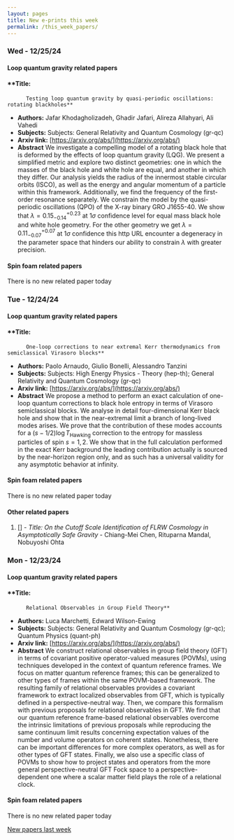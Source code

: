```yaml
---
layout: pages
title: New e-prints this week
permalink: /this_week_papers/
---
```




### Wed - 12/25/24

#### Loop quantum gravity related papers

#### **Title:
          Testing loop quantum gravity by quasi-periodic oscillations: rotating blackholes**
 - **Authors:** Jafar Khodagholizadeh, Ghadir Jafari, Alireza Allahyari, Ali Vahedi
 - **Subjects:** Subjects:
General Relativity and Quantum Cosmology (gr-qc)
 - **Arxiv link:** [https://arxiv.org/abs/](https://arxiv.org/abs/)
 - **Abstract**
 We investigate a compelling model of a rotating black hole that is deformed by the effects of loop quantum gravity (LQG). We present a simplified metric and explore two distinct geometries: one in which the masses of the black hole and white hole are equal, and another in which they differ. Our analysis yields the radius of the innermost stable circular orbits (ISCO), as well as the energy and angular momentum of a particle within this framework. Additionally, we find the frequency of the first-order resonance separately. We constrain the model by the quasi-periodic oscillations (QPO) of the X-ray binary GRO J1655-40. We show that $\lambda=0.15^{+0.23}_{-0.14}$ at $1\sigma$ confidence level for equal mass black hole and white hole geometry. For the other geometry we get $\lambda=0.11^{+0.07}_{-0.07}$ at $1\sigma$ confidence this http URL encounter a degeneracy in the parameter space that hinders our ability to constrain $\lambda$ with greater precision. 

#### Spin foam related papers

There is no new related paper today 

### Tue - 12/24/24

#### Loop quantum gravity related papers

#### **Title:
          One-loop corrections to near extremal Kerr thermodynamics from semiclassical Virasoro blocks**
 - **Authors:** Paolo Arnaudo, Giulio Bonelli, Alessandro Tanzini
 - **Subjects:** Subjects:
High Energy Physics - Theory (hep-th); General Relativity and Quantum Cosmology (gr-qc)
 - **Arxiv link:** [https://arxiv.org/abs/](https://arxiv.org/abs/)
 - **Abstract**
 We propose a method to perform an exact calculation of one-loop quantum corrections to black hole entropy in terms of Virasoro semiclassical blocks. We analyse in detail four-dimensional Kerr black hole and show that in the near-extremal limit a branch of long-lived modes arises. We prove that the contribution of these modes accounts for a $(s-1/2)\log T_{\text{Hawking}}$ correction to the entropy for massless particles of spin $s=1,2$. We show that in the full calculation performed in the exact Kerr background the leading contribution actually is sourced by the near-horizon region only, and as such has a universal validity for any asymptotic behavior at infinity. 

#### Spin foam related papers

There is no new related paper today 



#### Other related papers

1. [[]](https://arxiv.org/abs/) - *Title:
          On the Cutoff Scale Identification of FLRW Cosmology in Asymptotically Safe Gravity* - Chiang-Mei Chen, Rituparna Mandal, Nobuyoshi Ohta



### Mon - 12/23/24

#### Loop quantum gravity related papers

#### **Title:
          Relational Observables in Group Field Theory**
 - **Authors:** Luca Marchetti, Edward Wilson-Ewing
 - **Subjects:** Subjects:
General Relativity and Quantum Cosmology (gr-qc); Quantum Physics (quant-ph)
 - **Arxiv link:** [https://arxiv.org/abs/](https://arxiv.org/abs/)
 - **Abstract**
 We construct relational observables in group field theory (GFT) in terms of covariant positive operator-valued measures (POVMs), using techniques developed in the context of quantum reference frames. We focus on matter quantum reference frames; this can be generalized to other types of frames within the same POVM-based framework. The resulting family of relational observables provides a covariant framework to extract localized observables from GFT, which is typically defined in a perspective-neutral way. Then, we compare this formalism with previous proposals for relational observables in GFT. We find that our quantum reference frame-based relational observables overcome the intrinsic limitations of previous proposals while reproducing the same continuum limit results concerning expectation values of the number and volume operators on coherent states. Nonetheless, there can be important differences for more complex operators, as well as for other types of GFT states. Finally, we also use a specific class of POVMs to show how to project states and operators from the more general perspective-neutral GFT Fock space to a perspective-dependent one where a scalar matter field plays the role of a relational clock. 

#### Spin foam related papers

There is no new related paper today 




[New papers last week]({{site.url}}/archived/weekly/pre-prints/2024/12/23/archived_weekly_papers.html)